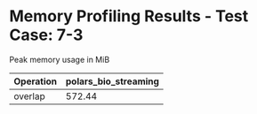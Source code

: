 # Memory Profiling Results - Test Case: 7-3

Peak memory usage in MiB

| Operation | polars_bio_streaming |
|-----------|---|
| overlap | 572.44 |
